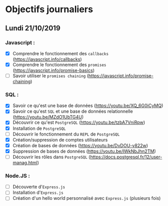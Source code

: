 # Objectifs journaliers

## Lundi 21/10/2019

### Javascript :

- [x] Comprendre le fonctionnement des `callbacks` (https://javascript.info/callbacks)
- [x] Comprendre le fonctionnement des `promises` (https://javascript.info/promise-basics)
- [ ] Savoir utiliser le `promises chaining` (https://javascript.info/promise-chaining)

### SQL :

- [x] Savoir ce qu'est une base de données (https://youtu.be/XQ_6G0iCyMQ)
- [x] Savoir ce qu'est `SQL` et une base de données relationnelle (https://youtu.be/MZdO1UbTG4U)
- [x] Découvrir ce qu'est `PostgreSQL` (https://youtu.be/tzbA7VniRpw)
- [x] Installation de `PostgreSQL`
- [ ] Découvrir le fonctionnement du `REPL` de `PostgreSQL`
- [x] Création/suppression de comptes utilisateurs
- [x] Création de bases de données (https://youtu.be/DvDOU-v822w)
- [x] Suppression de bases de données (https://youtu.be/IWkNbJhn2TM)
- [ ] Découvrir les rôles dans `PostgreSQL` (https://docs.postgresql.fr/12/user-manag.html)

### Node.JS :

- [ ] Découverte d'`Express.js`
- [ ] Installation d'`Express.js`
- [ ] Création d'un hello world personnalisé avec `Express.js` (plusieurs fois)
